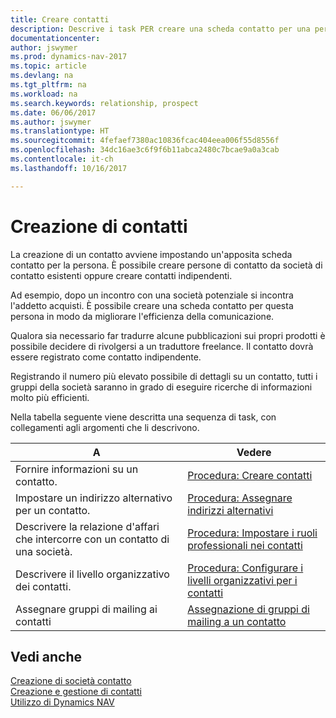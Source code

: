 ```yaml
---
title: Creare contatti
description: Descrive i task PER creare una scheda contatto per una persona, ad esempio, un potenziale cliente o un fornitore, contribuendo a definire la relazione e personalizzare la comunicazione.
documentationcenter: 
author: jswymer
ms.prod: dynamics-nav-2017
ms.topic: article
ms.devlang: na
ms.tgt_pltfrm: na
ms.workload: na
ms.search.keywords: relationship, prospect
ms.date: 06/06/2017
ms.author: jswymer
ms.translationtype: HT
ms.sourcegitcommit: 4fefaef7380ac10836fcac404eea006f55d8556f
ms.openlocfilehash: 34dc16ae3c6f9f6b11abca2480c7bcae9a0a3cab
ms.contentlocale: it-ch
ms.lasthandoff: 10/16/2017

---
```

# <a name="creating-contact-persons"></a>Creazione di contatti
La creazione di un contatto avviene impostando un'apposita scheda contatto per la persona. È possibile creare persone di contatto da società di contatto esistenti oppure creare contatti indipendenti.

Ad esempio, dopo un incontro con una società potenziale si incontra l'addetto acquisti. È possibile creare una scheda contatto per questa persona in modo da migliorare l'efficienza della comunicazione.

Qualora sia necessario far tradurre alcune pubblicazioni sui propri prodotti è possibile decidere di rivolgersi a un traduttore freelance. Il contatto dovrà essere registrato come contatto indipendente.

Registrando il numero più elevato possibile di dettagli su un contatto, tutti i gruppi della società saranno in grado di eseguire ricerche di informazioni molto più efficienti.

Nella tabella seguente viene descritta una sequenza di task, con collegamenti agli argomenti che li descrivono. 

| A | Vedere |
| --- | --- |
| Fornire informazioni su un contatto. |[Procedura: Creare contatti](marketing-how-create-contact-persons.md) |
| Impostare un indirizzo alternativo per un contatto. |[Procedura: Assegnare indirizzi alternativi](marketing-how-assign-alternate-address.md) |
| Descrivere la relazione d'affari che intercorre con un contatto di una società. |[Procedura: Impostare i ruoli professionali nei contatti](marketing-job-responsibilities.md) |
| Descrivere il livello organizzativo dei contatti. |[Procedura: Configurare i livelli organizzativi per i contatti](marketing-organizational-levels.md) |
| Assegnare gruppi di mailing ai contatti |[Assegnazione di gruppi di mailing a un contatto](marketing-mailing-groups.md) |

## <a name="see-also"></a>Vedi anche
[Creazione di società contatto](marketing-create-contact-companies.md)  
[Creazione e gestione di contatti]()  
[Utilizzo di Dynamics NAV](ui-work-product.md)


